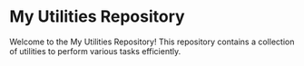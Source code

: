 # My Utilities Repository

Welcome to the My Utilities Repository! This repository contains a collection of utilities to perform various tasks efficiently.
